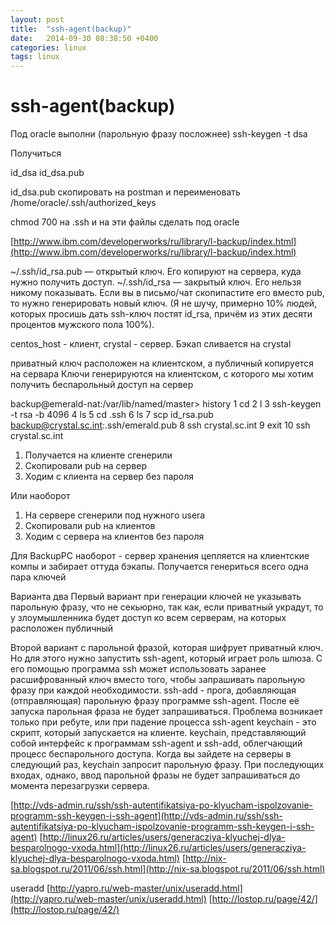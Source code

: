 ```yaml
---
layout: post
title:  "ssh-agent(backup)"
date:   2014-09-30 08:38:50 +0400
categories: linux
tags: linux
---
```


# ssh-agent(backup)
Под oracle выполни (парольную фразу посложнее)
ssh-keygen -t dsa

Получиться

id_dsa
id_dsa.pub

id_dsa.pub  скопировать на postman и переименовать 
/home/oracle/.ssh/authorized_keys

chmod 700 на .ssh и на эти файлы сделать под oracle



[http://www.ibm.com/developerworks/ru/library/l-backup/index.html](http://www.ibm.com/developerworks/ru/library/l-backup/index.html)



~/.ssh/id_rsa.pub — открытый ключ. Его копируют на сервера, куда нужно получить доступ.
~/.ssh/id_rsa — закрытый ключ. Его нельзя никому показывать. Если вы в письмо/чат скопипастите его вместо pub, то нужно генерировать новый ключ.
 (Я не шучу, примерно 10% людей, которых просишь дать ssh-ключ постят id_rsa, причём из этих десяти процентов мужского пола 100%). 

centos_host - клиент, crystal - сервер. Бэкап сливается на crystal

приватный ключ расположен на клиентском, а публичный копируется на сервара
Ключи генерируются на клиентском, с которого мы хотим получить беспарольный доступ на сервер


backup@emerald-nat:/var/lib/named/master> history
    1  cd 
    2  l
    3  ssh-keygen -t rsa -b 4096
    4  ls
    5  cd .ssh
    6  ls
    7  scp id_rsa.pub backup@crystal.sc.int:.ssh/emerald.pub
    8  ssh crystal.sc.int
    9  exit
   10  ssh crystal.sc.int



1) Получается на клиенте сгенерили
2) Скопировали pub на сервер
3) Ходим с клиента на сервер без пароля

Или наоборот
1) На сервере сгенерили под нужного usera
2) Скопировали pub на клиентов
3) Ходим с сервера на клиентов без пароля

Для BackupPC наоборот - сервер хранения цепляется на клиентские компы и забирает оттуда бэкапы. Получается генериться всего одна пара ключей


Варианта два
Первый вариант при генерации ключей не указывать парольную фразу, что не секьюрно, так как, если приватный украдут, то у злоумышленника
будет доступ ко всем серверам, на которых расположен публичный

Второй вариант с парольной фразой, которая шифрует приватный ключ. Но для этого нужно запустить ssh-agent, который играет роль шлюза.
С его помощью программа ssh может использовать заранее расшифрованный ключ вместо того, 
чтобы запрашивать парольную фразу при каждой необходимости.  ssh-add - прога, добавляющая (отправляющая) парольную фразу программе ssh-agent.
После её запуска парольная фраза не будет запрашиваться. Проблема возникает только при ребуте, или при падение процесса ssh-agent
keychain - это скрипт, который запускается на клиенте.  keychain, представляющий собой интерфейс к программам ssh-agent и ssh-add,
 облегчающий процесс беспарольного доступа.
Когда вы зайдете на серверы в следующий раз, keychain запросит парольную фразу. 
При последующих входах, однако, ввод парольной фразы не будет запрашиваться до момента перезагрузки сервера.




[http://vds-admin.ru/ssh/ssh-autentifikatsiya-po-klyucham-ispolzovanie-programm-ssh-keygen-i-ssh-agent](http://vds-admin.ru/ssh/ssh-autentifikatsiya-po-klyucham-ispolzovanie-programm-ssh-keygen-i-ssh-agent)
[http://linux26.ru/articles/users/generacziya-klyuchej-dlya-besparolnogo-vxoda.html](http://linux26.ru/articles/users/generacziya-klyuchej-dlya-besparolnogo-vxoda.html)
[http://nix-sa.blogspot.ru/2011/06/ssh.html](http://nix-sa.blogspot.ru/2011/06/ssh.html)

useradd
[http://yapro.ru/web-master/unix/useradd.html](http://yapro.ru/web-master/unix/useradd.html)
[http://lostop.ru/page/42/](http://lostop.ru/page/42/)

